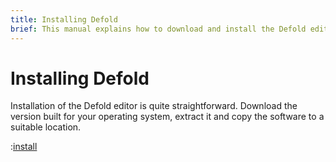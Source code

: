 ```yaml
---
title: Installing Defold
brief: This manual explains how to download and install the Defold editor for your operating system.
---
```


# Installing Defold

Installation of the Defold editor is quite straightforward. Download the version built for your operating system, extract it and copy the software to a suitable location.

:[install](../shared/install.md)
